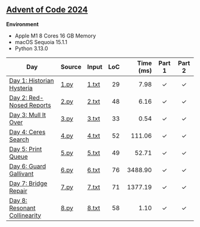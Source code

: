 [Advent of Code 2024](https://adventofcode.com/2024)
---
**Environment**
- Apple M1 8 Cores 16 GB Memory
- macOS Sequoia 15.1.1
- Python 3.13.0

| Day | Source | Input | LoC | Time (ms) | Part 1 | Part 2 |
|-|-|-|-:|-:|:-:|:-:|
[Day 1: Historian Hysteria](https://adventofcode.com/2024/day/1) | [1.py](1.py) | [1.txt](1.txt) |       29 | 7.98 | &#10003; | &#10003; |
[Day 2: Red-Nosed Reports](https://adventofcode.com/2024/day/2) | [2.py](2.py) | [2.txt](2.txt) |       48 | 6.16 | &#10003; | &#10003; |
[Day 3: Mull It Over](https://adventofcode.com/2024/day/3) | [3.py](3.py) | [3.txt](3.txt) |       33 | 0.54 | &#10003; | &#10003; |
[Day 4: Ceres Search](https://adventofcode.com/2024/day/4) | [4.py](4.py) | [4.txt](4.txt) |       52 | 111.06 | &#10003; | &#10003; |
[Day 5: Print Queue](https://adventofcode.com/2024/day/5) | [5.py](5.py) | [5.txt](5.txt) |       49 | 52.71 | &#10003; | &#10003; |
[Day 6: Guard Gallivant](https://adventofcode.com/2024/day/6) | [6.py](6.py) | [6.txt](6.txt) |       76 | 3488.90 | &#10003; | &#10003; |
[Day 7: Bridge Repair](https://adventofcode.com/2024/day/7) | [7.py](7.py) | [7.txt](7.txt) |       71 | 1377.19 | &#10003; | &#10003; |
[Day 8: Resonant Collinearity](https://adventofcode.com/2024/day/8) | [8.py](8.py) | [8.txt](8.txt) |       58 | 1.10 | &#10003; | &#10003; |
